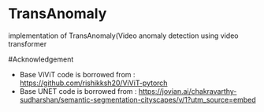# TransAnomaly
implementation of TransAnomaly(Video anomaly detection using video transformer


#Acknowledgement
- Base ViViT code is borrowed from : https://github.com/rishikksh20/ViViT-pytorch
- Base UNET code is borrowed from : https://jovian.ai/chakravarthy-sudharshan/semantic-segmentation-cityscapes/v/1?utm_source=embed
